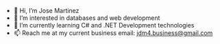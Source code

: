 - 👋 Hi, I’m Jose Martinez
- 👀 I’m interested in databases and web development
- 🌱 I’m currently learning C# and .NET Development technologies
- 📫 Reach me at my current business email: jdm4.business@gmail.com

<!---
jdmartinez43/jdmartinez43 is a ✨ special ✨ repository because its `README.md` (this file) appears on your GitHub profile.
You can click the Preview link to take a look at your changes.
--->
